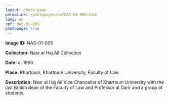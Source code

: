 ```yaml
---
layout: photo-page
permalink: /photopages/en/NAS-01-005.html
lang: en
ref: NAS-01-005
photopage: true
---
```


**Image ID:** NAS-01-005

**Collection:** Nasr al Haj Ali Collection

**Date:** c. 1960

**Place:** Khartoum, Khartoum University, Faculty of Law

**Description:** Nasr al Haj Ali Vice Chancellor of Khartoum University with the last British dean of the Faculty of Law and Professor al Darir and a group of students
